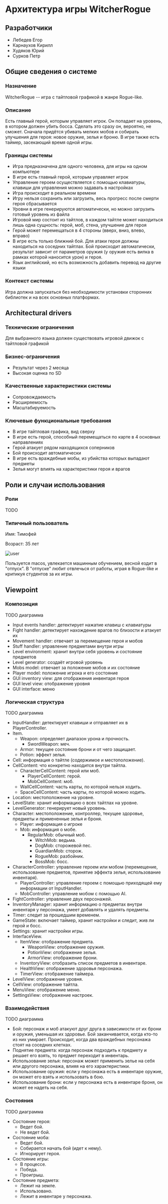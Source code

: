 # Архитектура игры WitcherRogue

## Разработчики

- Лебедев Егор
- Карнаухов Кирилл
- Худяков Юрий
- Сурков Петр

## Общие сведения о системе

### Назначение

WitcherRogue -- игра с тайтловой графикой в жанре Rogue-like.

### Описание

Есть главный герой, которым управляет игрок. Он попадает на уровень, в котором должен убить босса. Сделать это сразу
он, вероятно, не сможет. Сначала придётся убивать мелких мобов и собирать улучшения для героя:
новое оружие, зелья и броню. В игре также есть таймер, засекающий время одной игры.

### Границы системы

- Игра предназначена для одного человека, для игры на одном компьютере
- В игре есть главный герой, которым управляет игрок
- Управление героем осуществляется с помощью клавиатуры, клавиши для управления можно задавать в настройках
- Игра происходит в реальном времени
- Игру нельзя сохранить или загрузить, весь прогресс после смерти героя сбрасывается
- Уровни в игре генерируются автоматически, но можно загрузить готовый уровень из файла
- Игровой мир состоит из тайтлов, в каждом тайтле может находиться лишь одна сущность: герой, моб, стена, улучшение
  для героя
- Герой может перемещаться в 4 стороны (вверх, вниз, влево, вправо)
- В игре есть только ближний бой. Для атаки героя должны находиться на соседних тайтлах. Бой происходит
  автоматически, результат зависит от параметров оружия (у оружия есть вилка в рамках которой наносится урон) и
  героя.
- Язык английский, но есть возможность добавить перевод на другие языки

### Контекст системы

Игра должна запускаться без необходимости установки сторонних библиотек и на всех основных платформах.

## Architectural drivers

### Технические ограничения

Для выбранного языка должен существовать игровой движок с тайтловой графикой

### Бизнес-ограничения

- Результат через 2 месяца
- Высокая оценка по SD

### Качественные характеристики системы

- Сопровождаемость
- Расширяемость
- Масштабируемость

### Ключевые функциональные требования

- В игре тайтловая графика, вид сверху
- В игре есть герой, способный перемещаться по карте в 4 основных направлениях
- Герой атакует рядом находящихся соперников
- Бой происходит автоматически
- В игре есть враждебные мобы, из убийства которых выпадают предметы
- Зелья могут влиять на характеристики героя и врагов

## Роли и случаи использования

### Роли

TODO

### Типичный пользователь

Имя: Тимофей

Возраст: 35 лет

![user](img/user.jpeg)

Пользуется macos, увлекается машинным обучением, весной ездит в "отпуск". В "отпуске" любит отвлечься от работы, играя в
Rogue-like и критикуя студентов за их игры.

## Viewpoint

### Композиция

TODO диаграмма

- Input events handler: детектирует нажатие клавиш с клавиатуры
- Fight handler: детектирует нахождение врагов по близости и атакует их
- Movement handler: отвечает за перемещение героя и мобов
- Stuff handler: управление предметами внутри игры
- Level environment: хранит внутри себя уровень и состояние предметов
- Level generator: создаёт игровой уровень
- Mobs model: отвечает за положение мобов и их состояние
- Player model: положение игрока и его состояние
- GUI inventory view: для отображения инвентаря героя
- GUI level view: отображение уровня
- GUI interface: меню

### Логическая структура

TODO диаграмма

- InputHandler: детектирует клавиши и отправляет их в PlayerController.
- Item.
    - Weapon: определяет диапазон урона и прочность.
        - SwordWeapon: меч.
    - Armor: текущее состояние брони и от чего защищает.
    - Potion: эффект зелья.
- Cell: информация о тайтле (содержимое и местоположение).
- CellContent: что конкретно находится внутри тайтла.
    - CharacterCellContent: герой или моб.
        - PlayerCellContent: герой.
        - MobCellContent: моб.
    - WallCellContent: часть карты, по которой нельзя ходить.
    - SpaceCellContent: часть карты, по которой можно ходить.
- Location: местоположение на уровне.
- LevelState: хранит информацию о всех тайтлах на уровне.
- LevelGenerator: генерирует новый уровень.
- Character: местоположение, контроллер, текущее здоровье, предметы и примененные зелья и броня.
    - Player: информация о игроке
    - Mob: информация о мобе.
        - RegularMob: обычный моб.
            - WitchMob: ведьма.
            - DogMob: сторожевой пес.
            - GuardianMob: сторож.
            - RogueMob: разбойник.
            - BossMob: босс.
- CharacterController: управление героем или мобом (перемещение, использование предметов, принятие эффекта зелья,
  использование инвентаря).
    - PlayerController: управление героем с помощью приходящей ему информации от InputHandler.
    - MobController: управление мобом с помощью AI.
- FightController: управление двух персонажей.
- InventoryManager: хранит информацию о предметах внутри инвентаря у персонажа, умеет добавлять и удалять
  предметы.
- Timer: следит за прошедшим временем.
- GameState: включает таймер, хранит настройки и следит, жив ли герой и босс.
- Settings: хранит настройки игры.
- InterfaceView.
    - ItemView: отображение предмета.
        - WeaponView: отображение оружия.
        - PotionView: отображение зелья.
        - ArmorView: отображение брони.
    - InventoryView: отобразить список предметов в инвентаре.
    - HealthView: отображение здоровья персонажа.
    - TimerView: отображение таймера.
- LevelView: отображение уровня.
- CellView: отображение тайтла.
- MenuView: отображение меню.
- SettingsView: отображение настроек.

### Взаимодействия

TODO диаграмма

- Бой: персонаж и моб атакуют друг друга в зависимости от их брони и оружия, уменьшая их здоровье. Бой заканчивается,
  когда кто-то из них умирает. Происходит, когда два враждебных персонажа стоят на соседних клетках.
- Поднятие предмета: когда персонаж подходить к предмету и решает его взять, то предмет переходит в инвентарь.
- Использование зелья: персонаж может применить зелье на себя или другого персонажа, влияя на его характеристики.
- Использование оружия: если у персонажа есть в инвентаре оружие, он может его взять и использовать в бою.
- Использование брони: если у персонажа есть в инвентаре броня, он может ее надеть на себя.

### Состояния

TODO диаграмма

- Состояние героя:
  - Ведет бой.
  - Не ведет бой.
- Состояние моба:
  - Ведет бой.
  - Собирается начать бой (идет к нему).
  - Игнорирует героя.
- Состояние игры:
  - В процессе.
  - Победа.
  - Проигрыш.
- Состояние предмета:
  - Лежит на земле.
  - Использовано.
  - Лежит в инвентаре у персонажа.
